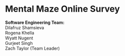 # Mental Maze Online Survey

<b> Software Engineering Team: </b>
<br>
Dilafruz Shamsieva <br>
Rogena Khella <br>
Wyatt Nugent <br>
Gurjeet Singh <br>
Zach Taylor (Team Leader)
